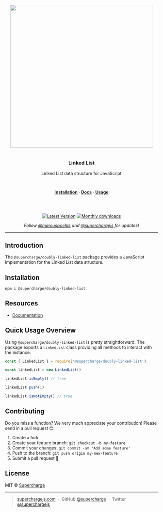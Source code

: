 <div align="center">
  <a href="https://superchargejs.com">
    <img width="471" style="max-width:100%;" src="https://superchargejs.com/images/supercharge-text.svg" />
  </a>
  <br/>
  <br/>
  <p>
    <h3>Linked List</h3>
  </p>
  <p>
    Linked List data structure for JavaScript
  </p>
  <br/>
  <p>
    <a href="#installation"><strong>Installation</strong></a> ·
    <a href="#resources"><strong>Docs</strong></a> ·
    <a href="#quick-usage-overview"><strong>Usage</strong></a>
  </p>
  <br/>
  <br/>
  <p>
    <a href="https://www.npmjs.com/package/@supercharge/doubly-linked-list"><img src="https://img.shields.io/npm/v/@supercharge/doubly-linked-list.svg" alt="Latest Version"></a>
    <a href="https://www.npmjs.com/package/@supercharge/doubly-linked-list"><img src="https://img.shields.io/npm/dm/@supercharge/doubly-linked-list.svg" alt="Monthly downloads"></a>
  </p>
  <p>
    <em>Follow <a href="http://twitter.com/marcuspoehls">@marcuspoehls</a> and <a href="http://twitter.com/superchargejs">@superchargejs</a> for updates!</em>
  </p>
</div>

---

## Introduction
The `@supercharge/doubly-linked-list` package provides a JavaScript implementation for the Linked List data structure.


## Installation

```
npm i @supercharge/doubly-linked-list
```


## Resources

- [Documentation](https://superchargejs.com/docs/linked-list)


## Quick Usage Overview
Using `@supercharge/doubly-linked-list` is pretty straightforward. The package exports a `LinkedList` class providing all methods to interact with the instance.

```js
const { LinkedList } = require('@supercharge/doubly-linked-list')

const linkedList = new LinkedList()

linkedList.isEmpty() // true

linkedList.push(1)

linkedList.isNotEmpty() // true
```


## Contributing
Do you miss a function? We very much appreciate your contribution! Please send in a pull request 😊

1.  Create a fork
2.  Create your feature branch: `git checkout -b my-feature`
3.  Commit your changes: `git commit -am 'Add some feature'`
4.  Push to the branch: `git push origin my-new-feature`
5.  Submit a pull request 🚀


## License
MIT © [Supercharge](https://superchargejs.com)

---

> [superchargejs.com](https://superchargejs.com) &nbsp;&middot;&nbsp;
> GitHub [@supercharge](https://github.com/supercharge) &nbsp;&middot;&nbsp;
> Twitter [@superchargejs](https://twitter.com/superchargejs)
